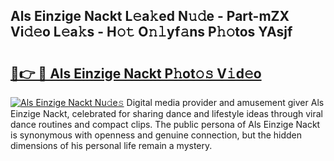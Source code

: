 ## Als Einzige Nackt L𝚎a𝚔ed N𝚞𝚍e - Part-mZX Vi𝚍𝚎o L𝚎a𝚔s - H𝚘𝚝 O𝚗𝚕yf𝚊ns P𝚑𝚘tos YAsjf

# <h2><a href="http://kf3zh4n.oniu.top/?m=Als+Einzige+Nackt">🔗👉 🔴 Als Einzige Nackt P𝚑ot𝚘𝚜 V𝚒d𝚎o</a></h2>

[![Als Einzige Nackt Nu𝚍e𝚜](https://i.imgur.com/0qMVB7G.gif)](http://kf3zh4n.oniu.top/?m=Als+Einzige+Nackt)
Digital media provider and amusement giver Als Einzige Nackt, celebrated for sharing dance and lifestyle ideas through viral dance routines and compact clips. The public persona of Als Einzige Nackt is synonymous with openness and genuine connection, but the hidden dimensions of his personal life remain a mystery.  
